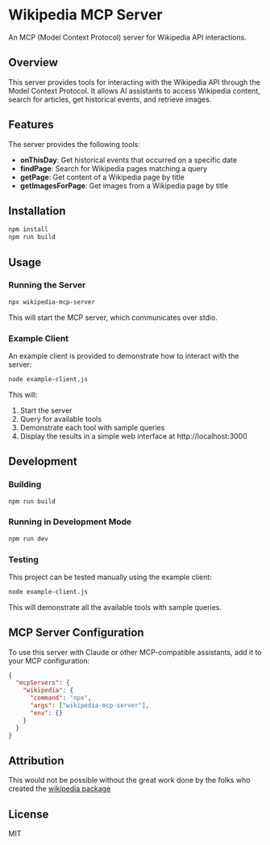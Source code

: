 # Wikipedia MCP Server

An MCP (Model Context Protocol) server for Wikipedia API interactions.

## Overview

This server provides tools for interacting with the Wikipedia API through the Model Context Protocol. It allows AI assistants to access Wikipedia content, search for articles, get historical events, and retrieve images.

## Features

The server provides the following tools:

- **onThisDay**: Get historical events that occurred on a specific date
- **findPage**: Search for Wikipedia pages matching a query
- **getPage**: Get content of a Wikipedia page by title
- **getImagesForPage**: Get images from a Wikipedia page by title

## Installation

```bash
npm install
npm run build
```

## Usage

### Running the Server

```bash
npx wikipedia-mcp-server
```

This will start the MCP server, which communicates over stdio.

### Example Client

An example client is provided to demonstrate how to interact with the server:

```bash
node example-client.js
```

This will:

1. Start the server
2. Query for available tools
3. Demonstrate each tool with sample queries
4. Display the results in a simple web interface at http://localhost:3000

## Development

### Building

```bash
npm run build
```

### Running in Development Mode

```bash
npm run dev
```

### Testing

This project can be tested manually using the example client:

```bash
node example-client.js
```

This will demonstrate all the available tools with sample queries.

## MCP Server Configuration

To use this server with Claude or other MCP-compatible assistants, add it to your MCP configuration:

```json
{
  "mcpServers": {
    "wikipedia": {
      "command": "npx",
      "args": ["wikipedia-mcp-server"],
      "env": {}
    }
  }
}
```

## Attribution

This would not be possible without the great work done by the folks who created the [wikipedia package](https://github.com/dopecodez/wikipedia)

## License

MIT
